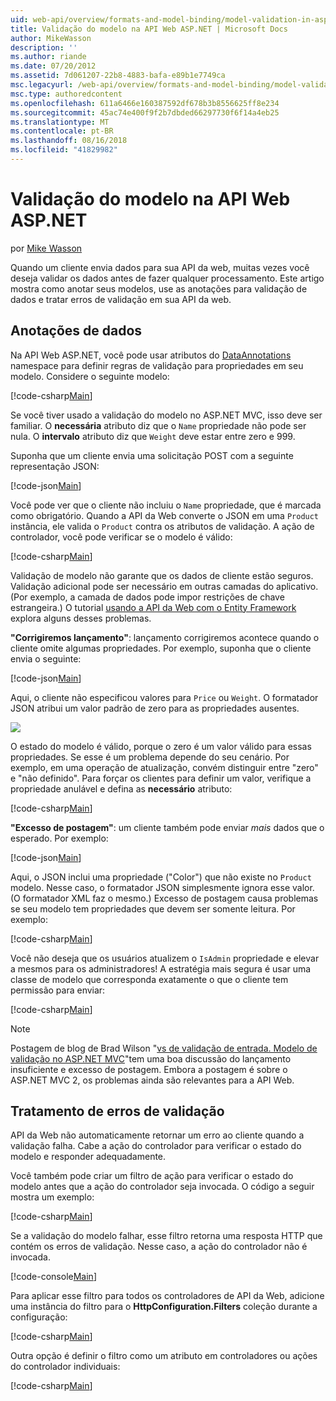 ```yaml
---
uid: web-api/overview/formats-and-model-binding/model-validation-in-aspnet-web-api
title: Validação do modelo na API Web ASP.NET | Microsoft Docs
author: MikeWasson
description: ''
ms.author: riande
ms.date: 07/20/2012
ms.assetid: 7d061207-22b8-4883-bafa-e89b1e7749ca
msc.legacyurl: /web-api/overview/formats-and-model-binding/model-validation-in-aspnet-web-api
msc.type: authoredcontent
ms.openlocfilehash: 611a6466e160387592df678b3b8556625ff8e234
ms.sourcegitcommit: 45ac74e400f9f2b7dbded66297730f6f14a4eb25
ms.translationtype: MT
ms.contentlocale: pt-BR
ms.lasthandoff: 08/16/2018
ms.locfileid: "41829982"
---
```

<a name="model-validation-in-aspnet-web-api"></a>Validação do modelo na API Web ASP.NET
====================
por [Mike Wasson](https://github.com/MikeWasson)

Quando um cliente envia dados para sua API da web, muitas vezes você deseja validar os dados antes de fazer qualquer processamento. Este artigo mostra como anotar seus modelos, use as anotações para validação de dados e tratar erros de validação em sua API da web.

## <a name="data-annotations"></a>Anotações de dados

Na API Web ASP.NET, você pode usar atributos do [DataAnnotations](/dotnet/api/system.componentmodel.dataannotations) namespace para definir regras de validação para propriedades em seu modelo. Considere o seguinte modelo:

[!code-csharp[Main](model-validation-in-aspnet-web-api/samples/sample1.cs)]

Se você tiver usado a validação do modelo no ASP.NET MVC, isso deve ser familiar. O **necessária** atributo diz que o `Name` propriedade não pode ser nula. O **intervalo** atributo diz que `Weight` deve estar entre zero e 999.

Suponha que um cliente envia uma solicitação POST com a seguinte representação JSON:

[!code-json[Main](model-validation-in-aspnet-web-api/samples/sample2.json)]

Você pode ver que o cliente não incluiu o `Name` propriedade, que é marcada como obrigatório. Quando a API da Web converte o JSON em uma `Product` instância, ele valida o `Product` contra os atributos de validação. A ação de controlador, você pode verificar se o modelo é válido:

[!code-csharp[Main](model-validation-in-aspnet-web-api/samples/sample3.cs)]

Validação de modelo não garante que os dados de cliente estão seguros. Validação adicional pode ser necessário em outras camadas do aplicativo. (Por exemplo, a camada de dados pode impor restrições de chave estrangeira.) O tutorial [usando a API da Web com o Entity Framework](../data/using-web-api-with-entity-framework/part-1.md) explora alguns desses problemas.

**"Corrigiremos lançamento"**: lançamento corrigiremos acontece quando o cliente omite algumas propriedades. Por exemplo, suponha que o cliente envia o seguinte:

[!code-json[Main](model-validation-in-aspnet-web-api/samples/sample4.json)]

Aqui, o cliente não especificou valores para `Price` ou `Weight`. O formatador JSON atribui um valor padrão de zero para as propriedades ausentes.

![](model-validation-in-aspnet-web-api/_static/image1.png)

O estado do modelo é válido, porque o zero é um valor válido para essas propriedades. Se esse é um problema depende do seu cenário. Por exemplo, em uma operação de atualização, convém distinguir entre "zero" e "não definido". Para forçar os clientes para definir um valor, verifique a propriedade anulável e defina as **necessário** atributo:

[!code-csharp[Main](model-validation-in-aspnet-web-api/samples/sample5.cs?highlight=1-2)]

**"Excesso de postagem"**: um cliente também pode enviar *mais* dados que o esperado. Por exemplo:

[!code-json[Main](model-validation-in-aspnet-web-api/samples/sample6.json)]

Aqui, o JSON inclui uma propriedade ("Color") que não existe no `Product` modelo. Nesse caso, o formatador JSON simplesmente ignora esse valor. (O formatador XML faz o mesmo.) Excesso de postagem causa problemas se seu modelo tem propriedades que devem ser somente leitura. Por exemplo:

[!code-csharp[Main](model-validation-in-aspnet-web-api/samples/sample7.cs)]

Você não deseja que os usuários atualizem o `IsAdmin` propriedade e elevar a mesmos para os administradores! A estratégia mais segura é usar uma classe de modelo que corresponda exatamente o que o cliente tem permissão para enviar:

[!code-csharp[Main](model-validation-in-aspnet-web-api/samples/sample8.cs)]

> [!NOTE]
> Postagem de blog de Brad Wilson "[vs de validação de entrada. Modelo de validação no ASP.NET MVC](http://bradwilson.typepad.com/blog/2010/01/input-validation-vs-model-validation-in-aspnet-mvc.html)"tem uma boa discussão do lançamento insuficiente e excesso de postagem. Embora a postagem é sobre o ASP.NET MVC 2, os problemas ainda são relevantes para a API Web.


## <a name="handling-validation-errors"></a>Tratamento de erros de validação

API da Web não automaticamente retornar um erro ao cliente quando a validação falha. Cabe a ação do controlador para verificar o estado do modelo e responder adequadamente.

Você também pode criar um filtro de ação para verificar o estado do modelo antes que a ação do controlador seja invocada. O código a seguir mostra um exemplo:

[!code-csharp[Main](model-validation-in-aspnet-web-api/samples/sample9.cs)]

Se a validação do modelo falhar, esse filtro retorna uma resposta HTTP que contém os erros de validação. Nesse caso, a ação do controlador não é invocada.

[!code-console[Main](model-validation-in-aspnet-web-api/samples/sample10.cmd)]

Para aplicar esse filtro para todos os controladores de API da Web, adicione uma instância do filtro para o **HttpConfiguration.Filters** coleção durante a configuração:

[!code-csharp[Main](model-validation-in-aspnet-web-api/samples/sample11.cs)]

Outra opção é definir o filtro como um atributo em controladores ou ações do controlador individuais:

[!code-csharp[Main](model-validation-in-aspnet-web-api/samples/sample12.cs)]
